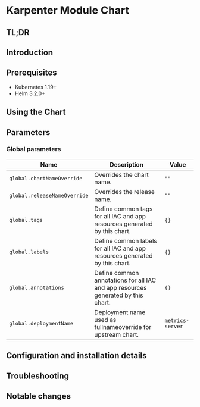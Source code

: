 # Karpenter Module Chart

## TL;DR

## Introduction

## Prerequisites

- Kubernetes 1.19+
- Helm 3.2.0+

## Using the Chart

## Parameters

### Global parameters

| Name                         | Description                                                                      | Value            |
| ---------------------------- | -------------------------------------------------------------------------------- | ---------------- |
| `global.chartNameOverride`   | Overrides the chart name.                                                        | `""`             |
| `global.releaseNameOverride` | Overrides the release name.                                                      | `""`             |
| `global.tags`                | Define common tags for all IAC and app resources generated by this chart.        | `{}`             |
| `global.labels`              | Define common labels for all IAC and app resources generated by this chart.      | `{}`             |
| `global.annotations`         | Define common annotations for all IAC and app resources generated by this chart. | `{}`             |
| `global.deploymentName`      | Deployment name used as fullnameoverride for upstream chart.                     | `metrics-server` |


## Configuration and installation details


## Troubleshooting


## Notable changes
